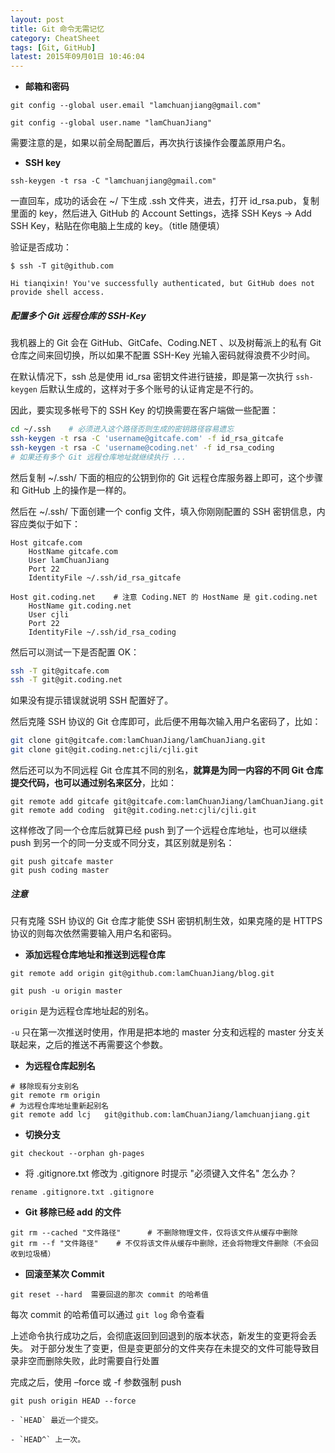 ```yaml
---
layout: post
title: Git 命令无需记忆
category: CheatSheet
tags: [Git, GitHub]
latest: 2015年09月01日 10:46:04
---
```



- **邮箱和密码**

```
git config --global user.email "lamchuanjiang@gmail.com"

git config --global user.name "lamChuanJiang"   
```

需要注意的是，如果以前全局配置后，再次执行该操作会覆盖原用户名。

- __SSH key__


```
ssh-keygen -t rsa -C "lamchuanjiang@gmail.com"
```

一直回车，成功的话会在 ~/ 下生成 .ssh 文件夹，进去，打开 id_rsa.pub，复制里面的 key，然后进入 GitHub 的 Account Settings，选择 SSH Keys -> Add SSH Key，粘贴在你电脑上生成的 key。（title 随便填）

验证是否成功：

```
$ ssh -T git@github.com

Hi tianqixin! You've successfully authenticated, but GitHub does not provide shell access.
```

##### 配置多个 Git 远程仓库的 SSH-Key

我机器上的 Git 会在 GitHub、GitCafe、Coding.NET 、以及树莓派上的私有 Git 仓库之间来回切换，所以如果不配置 SSH-Key 光输入密码就得浪费不少时间。

在默认情况下，ssh 总是使用 id_rsa 密钥文件进行链接，即是第一次执行 `ssh-keygen` 后默认生成的，这样对于多个账号的认证肯定是不行的。

因此，要实现多帐号下的 SSH Key 的切换需要在客户端做一些配置：

``` bash
cd ~/.ssh    # 必须进入这个路径否则生成的密钥路径容易遗忘
ssh-keygen -t rsa -C 'username@gitcafe.com' -f id_rsa_gitcafe
ssh-keygen -t rsa -C 'username@coding.net' -f id_rsa_coding
# 如果还有多个 Git 远程仓库地址就继续执行 ...
```

然后复制 ~/.ssh/ 下面的相应的公钥到你的 Git 远程仓库服务器上即可，这个步骤和 GitHub 上的操作是一样的。

然后在 ~/.ssh/ 下面创建一个 config 文件，填入你刚刚配置的 SSH 密钥信息，内容应类似于如下：

```
Host gitcafe.com
    HostName gitcafe.com
    User lamChuanJiang
    Port 22
    IdentityFile ~/.ssh/id_rsa_gitcafe

Host git.coding.net    # 注意 Coding.NET 的 HostName 是 git.coding.net
    HostName git.coding.net
    User cjli
    Port 22
    IdentityFile ~/.ssh/id_rsa_coding
```

然后可以测试一下是否配置 OK：

``` bash
ssh -T git@gitcafe.com
ssh -T git@git.coding.net
```

如果没有提示错误就说明 SSH 配置好了。

然后克隆 SSH 协议的 Git 仓库即可，此后便不用每次输入用户名密码了，比如：

``` bash
git clone git@gitcafe.com:lamChuanJiang/lamChuanJiang.git
git clone git@git.coding.net:cjli/cjli.git
```

然后还可以为不同远程 Git 仓库其不同的别名，**就算是为同一内容的不同 Git 仓库提交代码，也可以通过别名来区分**，比如：

```
git remote add gitcafe git@gitcafe.com:lamChuanJiang/lamChuanJiang.git
git remote add coding  git@git.coding.net:cjli/cjli.git
```

这样修改了同一个仓库后就算已经 push 到了一个远程仓库地址，也可以继续 push 到另一个的同一分支或不同分支，其区别就是别名：

```
git push gitcafe master
git push coding master
```

##### 注意

只有克隆 SSH 协议的 Git 仓库才能使 SSH 密钥机制生效，如果克隆的是 HTTPS 协议的则每次依然需要输入用户名和密码。

- **添加远程仓库地址和推送到远程仓库**

```
git remote add origin git@github.com:lamChuanJiang/blog.git

git push -u origin master
```

`origin` 是为远程仓库地址起的别名。

`-u` 只在第一次推送时使用，作用是把本地的 master 分支和远程的 master 分支关联起来，之后的推送不再需要这个参数。

- **为远程仓库起别名**

```
# 移除现有分支别名
git remote rm origin
# 为远程仓库地址重新起别名
git remote add lcj	 git@github.com:lamChuanJiang/lamchuanjiang.git
```

- **切换分支**

```
git checkout --orphan gh-pages
```

- 将 .gitignore.txt 修改为 .gitignore 时提示 "必须键入文件名" 怎么办？

```
rename .gitignore.txt .gitignore
```

- **Git 移除已经 add 的文件**

```
git rm --cached "文件路径"      # 不删除物理文件，仅将该文件从缓存中删除
git rm --f "文件路径"    # 不仅将该文件从缓存中删除，还会将物理文件删除（不会回收到垃圾桶）
```

- **回滚至某次 Commit**

```
git reset --hard  需要回退的那次 commit 的哈希值
```

每次 commit 的哈希值可以通过 `git log` 命令查看

上述命令执行成功之后，会彻底返回到回退到的版本状态，新发生的变更将会丢失。
对于部分发生了变更，但是变更部分的文件夹存在未提交的文件可能导致目录非空而删除失败，此时需要自行处置

完成之后，使用 –force 或 -f 参数强制 push

```
git push origin HEAD --force
```

	- `HEAD` 最近一个提交。

	- `HEAD^` 上一次。

